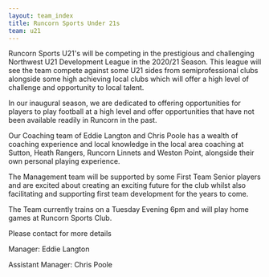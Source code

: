 ```yaml
---
layout: team_index
title: Runcorn Sports Under 21s
team: u21
---
```

Runcorn Sports U21's will be competing in the prestigious and challenging Northwest U21 Development League in the 2020/21 Season. This league will see the team compete against some U21 sides from semiprofessional clubs alongside some high achieving local clubs which will offer a high level of challenge and opportunity to local talent.

In our inaugural season, we are dedicated to offering opportunities for players to play football at a high level and offer opportunities that have not been available readily in Runcorn in the past.

Our Coaching team of Eddie Langton and Chris Poole has a wealth of coaching experience and local knowledge in the local area coaching at Sutton, Heath Rangers, Runcorn Linnets and Weston Point, alongside their own personal playing experience.

The Management team will be supported by some First Team Senior players and are excited about creating an exciting future for the club whilst also facilitating and supporting first team development for the years to come.

The Team currently trains on a Tuesday Evening 6pm and will play home games at Runcorn Sports Club.

Please contact for more details

Manager: Eddie Langton

Assistant Manager: Chris Poole
